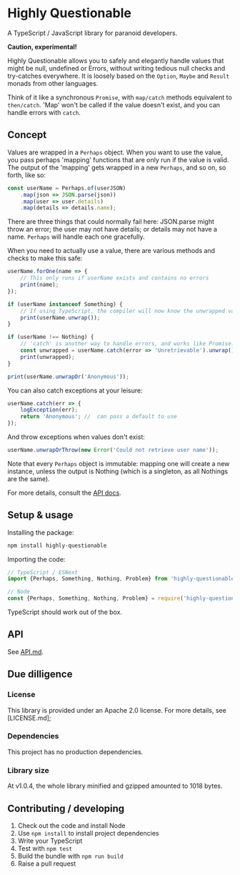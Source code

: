 # Highly Questionable

A TypeScript / JavaScript library for paranoid developers.

**Caution, experimental!**

Highly Questionable allows you to safely and elegantly handle values that might be null, undefined or Errors, without writing tedious null checks and try-catches everywhere. It is loosely based on the `Option`, `Maybe` and `Result` monads from other languages.

Think of it like a synchronous `Promise`, with `map/catch` methods equivalent to `then/catch`. 'Map' won't be called if the value doesn't exist, and you can handle errors with `catch`.

## Concept

Values are wrapped in a `Perhaps` object. When you want to use the value, you pass perhaps 'mapping' functions that are only run if the value is valid. The output of the 'mapping' gets wrapped in a new `Perhaps`, and so on, so forth, like so:

```typescript
const userName = Perhaps.of(userJSON)
    .map(json => JSON.parse(json))
    .map(user => user.details)
    .map(details => details.name);
```

There are three things that could normally fail here: JSON.parse might throw an error; the user may not have details; or details may not have a name. `Perhaps` will handle each one gracefully.

When you need to actually use a value, there are various methods and checks to make this safe:

```typescript
userName.forOne(name => {
    // This only runs if userName exists and contains no errors
    print(name);
});

if (userName instanceof Something) {
    // If using TypeScript, the compiler will now know the unwrapped value is safe
    print(userName.unwrap());
}

if (userName !== Nothing) {
    // 'catch' is another way to handle errors, and works like Promise.catch
    const unwrapped = userName.catch(error => 'Unretrievable').unwrap();
    print(unwrapped);
}

print(userName.unwrapOr('Anonymous'));
```

You can also catch exceptions at your leisure:

```typescript
userName.catch(err => {
    logException(err);
    return 'Anonymous'; //  can pass a default to use
});
```

And throw exceptions when values don't exist:

```typescript
userName.unwrapOrThrow(new Error('Could not retrieve user name'));
```

Note that every `Perhaps` object is immutable: mapping one will create a new instance, unless the output is Nothing (which is a singleton, as all Nothings are the same).

For more details, consult the [API docs](API.md).

## Setup & usage

Installing the package:

```bash
npm install highly-questionable
```

Importing the code:

```typescript
// TypeScript / ESNext
import {Perhaps, Something, Nothing, Problem} from 'highly-questionable';
```

```javascript
// Node
const {Perhaps, Something, Nothing, Problem} = require('highly-questionable');
```

TypeScript should work out of the box.

## API

See [API.md](API.md).

## Due dilligence

### License

This library is provided under an Apache 2.0 license. For more details, see [LICENSE.md];

### Dependencies

This project has no production dependencies.

### Library size

At v1.0.4, the whole library minified and gzipped amounted to 1018 bytes.

## Contributing / developing

1. Check out the code and install Node
2. Use `npm install` to install project dependencies
3. Write your TypeScript
4. Test with `npm test`
5. Build the bundle with `npm run build`
6. Raise a pull request